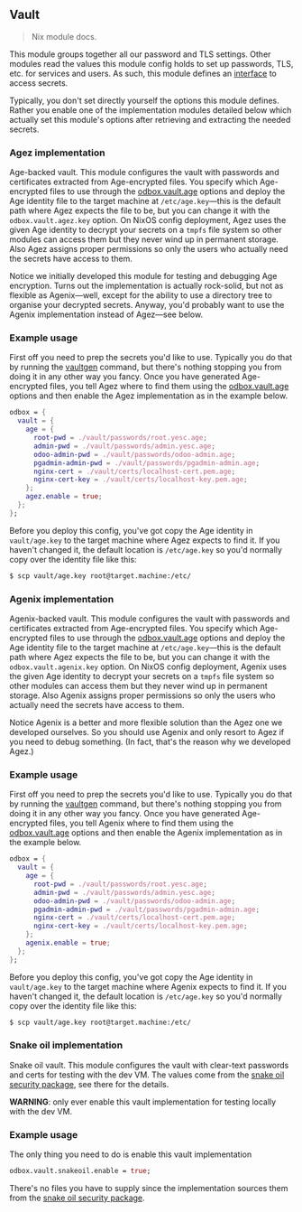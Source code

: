 Vault
-----
> Nix module docs.

This module groups together all our password and TLS settings.
Other modules read the values this module config holds to set up
passwords, TLS, etc. for services and users. As such, this module
defines an [interface][iface] to access secrets.

Typically, you don't set directly yourself the options this module
defines. Rather you enable one of the implementation modules detailed
below which actually set this module's options after retrieving and
extracting the needed secrets.


### Agez implementation

Age-backed vault. This module configures the vault with passwords
and certificates extracted from Age-encrypted files. You specify
which Age-encrypted files to use through the [odbox.vault.age][age-files]
options and deploy the Age identity file to the target machine at
`/etc/age.key`—this is the default path where Agez expects the file
to be, but you can change it with the `odbox.vault.agez.key` option.
On NixOS config deployment, Agez uses the given Age identity to decrypt
your secrets on a `tmpfs` file system so other modules can access
them but they never wind up in permanent storage. Also Agez assigns
proper permissions so only the users who actually need the secrets
have access to them.

Notice we initially developed this module for testing and debugging
Age encryption. Turns out the implementation is actually rock-solid,
but not as flexible as Agenix—well, except for the ability to use
a directory tree to organise your decrypted secrets. Anyway, you'd
probably want to use the Agenix implementation instead of Agez—see
below.

### Example usage
First off you need to prep the secrets you'd like to use. Typically
you do that by running the [vaultgen][vaultgen] command, but there's
nothing stopping you from doing it in any other way you fancy. Once
you have generated Age-encrypted files, you tell Agez where to find
them using the [odbox.vault.age][age-files] options and then enable
the Agez implementation as in the example below.

```nix
odbox = {
  vault = {
    age = {
      root-pwd = ./vault/passwords/root.yesc.age;
      admin-pwd = ./vault/passwords/admin.yesc.age;
      odoo-admin-pwd = ./vault/passwords/odoo-admin.age;
      pgadmin-admin-pwd = ./vault/passwords/pgadmin-admin.age;
      nginx-cert = ./vault/certs/localhost-cert.pem.age;
      nginx-cert-key = ./vault/certs/localhost-key.pem.age;
    };
    agez.enable = true;
  };
};
```

Before you deploy this config, you've got copy the Age identity in
`vault/age.key` to the target machine where Agez expects to find it.
If you haven't changed it, the default location is `/etc/age.key` so
you'd normally copy over the identity file like this:

```bash
$ scp vault/age.key root@target.machine:/etc/
```


### Agenix implementation

Agenix-backed vault. This module configures the vault with passwords
and certificates extracted from Age-encrypted files. You specify
which Age-encrypted files to use through the [odbox.vault.age][age-files]
options and deploy the Age identity file to the target machine at
`/etc/age.key`—this is the default path where Agez expects the file
to be, but you can change it with the `odbox.vault.agenix.key` option.
On NixOS config deployment, Agenix uses the given Age identity to
decrypt your secrets on a `tmpfs` file system so other modules can
access them but they never wind up in permanent storage. Also Agenix
assigns proper permissions so only the users who actually need the
secrets have access to them.

Notice Agenix is a better and more flexible solution than the Agez
one we developed ourselves. So you should use Agenix and only resort
to Agez if you need to debug something. (In fact, that's the reason
why we developed Agez.)

### Example usage
First off you need to prep the secrets you'd like to use. Typically
you do that by running the [vaultgen][vaultgen] command, but there's
nothing stopping you from doing it in any other way you fancy. Once
you have generated Age-encrypted files, you tell Agenix where to find
them using the [odbox.vault.age][age-files] options and then enable
the Agenix implementation as in the example below.

```nix
odbox = {
  vault = {
    age = {
      root-pwd = ./vault/passwords/root.yesc.age;
      admin-pwd = ./vault/passwords/admin.yesc.age;
      odoo-admin-pwd = ./vault/passwords/odoo-admin.age;
      pgadmin-admin-pwd = ./vault/passwords/pgadmin-admin.age;
      nginx-cert = ./vault/certs/localhost-cert.pem.age;
      nginx-cert-key = ./vault/certs/localhost-key.pem.age;
    };
    agenix.enable = true;
  };
};
```

Before you deploy this config, you've got copy the Age identity in
`vault/age.key` to the target machine where Agenix expects to find it.
If you haven't changed it, the default location is `/etc/age.key` so
you'd normally copy over the identity file like this:

```bash
$ scp vault/age.key root@target.machine:/etc/
```


### Snake oil implementation

Snake oil vault. This module configures the vault with clear-text
passwords and certs for testing with the dev VM. The values come
from the [snake oil security package][snake], see there for the
details.

**WARNING**: only ever enable this vault implementation for testing
locally with the dev VM.

### Example usage
The only thing you need to do is enable this vault implementation

```nix
odbox.vault.snakeoil.enable = true;
```

There's no files you have to supply since the implementation sources
them from the [snake oil security package][snake].




[age-files]: ./age-files.nix
[iface]: ./interface.nix
[snake]: ../../pkgs/snakeoil-sec/docs.md
[vaultgen]: ../../pkgs/vaultgen/docs.md
